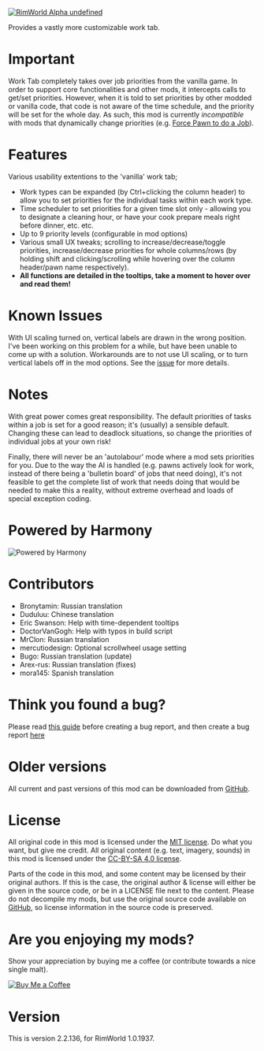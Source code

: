 [![RimWorld Alpha undefined](https://img.shields.io/badge/RimWorld-Alpha%20undefined-brightgreen.svg)](http://rimworldgame.com/)

Provides a vastly more customizable work tab. 

# Important
Work Tab completely takes over job priorities from the vanilla game. In order to support core functionalities and other mods, it intercepts calls to get/set priorities. However, when it is told to set priorities by other modded or vanilla code, that code is not aware of the time schedule, and the priority will be set for the whole day. As such, this mod is currently *incompatible* with mods that dynamically change priorities (e.g. [Force Pawn to do a Job](http://steamcommunity.com/sharedfiles/filedetails/?id=937170538)).

# Features
Various usability extentions to the 'vanilla' work tab; 
 - Work types can be expanded (by Ctrl+clicking the column header) to allow you to set priorities for the individual tasks within each work type. 
 - Time scheduler to set priorities for a given time slot only - allowing you to designate a cleaning hour, or have your cook prepare meals right before dinner, etc. etc. 
 - Up to 9 priority levels (configurable in mod options)
 - Various small UX tweaks; scrolling to increase/decrease/toggle priorities, increase/decrease priorities for whole columns/rows (by holding shift and clicking/scrolling while hovering over the column header/pawn name respectively).
 - **All functions are detailed in the tooltips, take a moment to hover over and read them!**

# Known Issues
With UI scaling turned on, vertical labels are drawn in the wrong position. I've been working on this problem for a while, but have been unable to come up with a solution. Workarounds are to not use UI scaling, or to turn vertical labels off in the mod options. See the [issue](https://github.com/FluffierThanThou/WorkTab/issues/77) for more details.

# Notes
With great power comes great responsibility. The default priorities of tasks within a job is set for a good reason; it's (usually) a sensible default. Changing these can lead to deadlock situations, so change the priorities of individual jobs at your own risk! 

Finally, there will never be an 'autolabour' mode where a mod sets priorities for you. Due to the way the AI is handled (e.g. pawns actively look for work, instead of there being a 'bulletin board' of jobs that need doing), it's not feasible to get the complete list of work that needs doing that would be needed to make this a reality, without extreme overhead and loads of special exception coding.

# Powered by Harmony
![Powered by Harmony](https://camo.githubusercontent.com/074bf079275fa90809f51b74e9dd0deccc70328f/68747470733a2f2f7332342e706f7374696d672e6f72672f3538626c31727a33392f6c6f676f2e706e67)

# Contributors
 - Bronytamin:	Russian translation
 - Duduluu:	Chinese translation
 - Eric Swanson:	Help with time-dependent tooltips
 - DoctorVanGogh:	Help with typos in build script
 - MrClon:	Russian translation
 - mercutiodesign:	Optional scrollwheel usage setting
 - Bugo:	Russian translation (update)
 - Arex-rus:	Russian translation (fixes)
 - mora145:	Spanish translation

# Think you found a bug? 
Please read [this guide](http://steamcommunity.com/sharedfiles/filedetails/?id=725234314) before creating a bug report,
 and then create a bug report [here](https://github.com/FluffierThanThou/WorkTab/issues)

# Older versions
All current and past versions of this mod can be downloaded from [GitHub](https://github.com/FluffierThanThou/WorkTab/releases).

# License
All original code in this mod is licensed under the [MIT license](https://opensource.org/licenses/MIT). Do what you want, but give me credit. 
All original content (e.g. text, imagery, sounds) in this mod is licensed under the [CC-BY-SA 4.0 license](http://creativecommons.org/licenses/by-sa/4.0/).

Parts of the code in this mod, and some content may be licensed by their original authors. If this is the case, the original author & license will either be given in the source code, or be in a LICENSE file next to the content. Please do not decompile my mods, but use the original source code available on [GitHub](https://github.com/FluffierThanThou/WorkTab/), so license information in the source code is preserved.

# Are you enjoying my mods?
Show your appreciation by buying me a coffee (or contribute towards a nice single malt).

[![Buy Me a Coffee](http://i.imgur.com/EjWiUwx.gif)](https://ko-fi.com/fluffymods)

# Version
This is version 2.2.136, for RimWorld 1.0.1937.